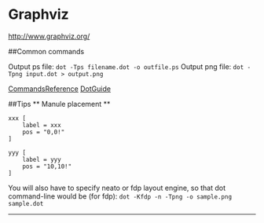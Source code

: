 Graphviz 
==============

http://www.graphviz.org/

##Common commands

Output ps file: `dot -Tps filename.dot -o outfile.ps`
Output png file: `dot -Tpng input.dot > output.png`

[CommandsReference](http://www.graphviz.org/doc/info/command.html)
[DotGuide](http://www.graphviz.org/pdf/dotguide.pdf)


##Tips
** Manule placement **

```
xxx [
    label = xxx
    pos = "0,0!"
]

yyy [
    label = yyy
    pos = "10,10!"
]
```

You will also have to specify neato or fdp layout engine, so that dot command-line would be (for fdp): `dot -Kfdp -n -Tpng -o sample.png sample.dot`




- - -


